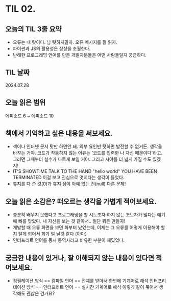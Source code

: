 # TIL 02. 


## 오늘의 TIL 3줄 요약

  - 오류는 내 탓이다. 남 탓하지말자. 오류 메시지를 잘 읽자.
  - 파이썬과 JS의 활용성은 상상을 초월한다.
  - 난해한 프로그래밍 언어를 만든 개발자분들은 어떤 사람들일지 궁금하다.


## TIL 날짜

2024.07.28


## 오늘 읽은 범위

에피소드 6 ~ 에피소드 10


## 책에서 기억하고 싶은 내용을 써보세요.

- 책이나 인터넷 문서 탓만 하면안 돼. 외부 요인만 탓하면 발전할 수 없거든. 생각을 바꾸는 거야. 코드가
  작동하지 않는 이유는 '코드를 입력한 나 자신 때문이다'라고. 그러면 그때부터 실수가 다르게 보일 거야.
   그리고 시야를 더 넓게 가질 수도 있겠지! 
- IT'S SHOWTIME
  TALK TO THE HAND "hello world"
  YOU HAVE BEEN TERMINATED
  이걸 보고 진심으로 멋지다는 생각이 들었다.
- 휴지를 다 쓴 것(0)과 휴지 심이 아예 없는 건(null) 다른 문제!


## 오늘 읽은 소감은? 떠오르는 생각을 가볍게 적어보세요.
    
- 충분히 배우지 못했다고 프로그래밍을 할 시도조차 하지 않는 초보자가 많다는 얘기에 뼈를 맞았다.
  내 자신을 보는 것 같아서.. 일단 뭐든 만들자!
- 개발할 때 오류 화면을 보면 화부터 났었는데, 이제는 그 오류를 어떻게 이용해야 할지 알게 되어서 화가 덜 날것 같다 (아마)
- 인터프리트 언어를 동시 통역사라고 비유한 부분이 재밌었다.


## 궁금한 내용이 있거나, 잘 이해되지 않는 내용이 있다면 적어보세요.

- 컴필레이션 방식 == 컴파일 언어 == 전체를 받아서 한번에 기계어로 해석
  인터프리테이션 방식 == 인터프리트 언어 == 실시간 기계어로 해석
  이렇게 같이 묶어서 생각해도 괜찮은 건가요?
